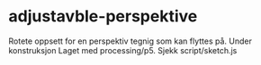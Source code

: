# adjustavble-perspektive


Rotete oppsett for en perspektiv tegnig som kan flyttes på. Under konstruksjon
Laget med processing/p5.
Sjekk script/sketch.js
